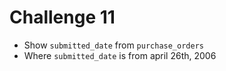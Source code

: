 # Challenge 11
- Show `submitted_date` from `purchase_orders`
- Where `submitted_date` is from april 26th, 2006